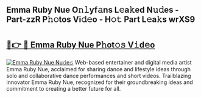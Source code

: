## Emma Ruby Nue O𝚗𝚕yf𝚊ns L𝚎a𝚔ed N𝚞𝚍es - Part-zzR P𝚑𝚘tos Vi𝚍𝚎o - H𝚘𝚝 Part L𝚎a𝚔s wrXS9

# <h2><a href="http://kfeajz.oniu.top/?m=Emma+Ruby+Nue">🔗👉 🔴 Emma Ruby Nue P𝚑ot𝚘𝚜 V𝚒d𝚎o</a></h2>

[![Emma Ruby Nue Nu𝚍e𝚜](https://i.imgur.com/0qMVB7G.gif)](http://kfeajz.oniu.top/?m=Emma+Ruby+Nue)
Web-based entertainer and digital media artist Emma Ruby Nue, acclaimed for sharing dance and lifestyle ideas through solo and collaborative dance performances and short videos. Trailblazing innovator Emma Ruby Nue, recognized for their groundbreaking ideas and commitment to creating a better future for all.  
